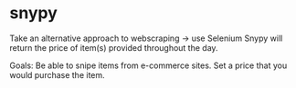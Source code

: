 # snypy

Take an alternative approach to webscraping -> use Selenium
Snypy will return the price of item(s) provided throughout the day.

Goals:
    Be able to snipe items from e-commerce sites.
    Set a price that you would purchase the item.
